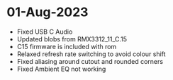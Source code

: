 # 01-Aug-2023
- Fixed USB C Audio
- Updated blobs from RMX3312_11_C.15
- C15 firmware is included with rom
- Relaxed refresh rate switching to avoid colour shift
- Fixed aliasing around cutout and rounded corners
- Fixed Ambient EQ not working
